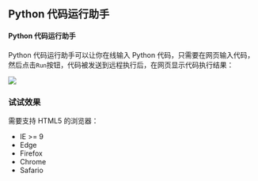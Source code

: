 ## Python 代码运行助手

#### Python 代码运行助手

Python 代码运行助手可以让你在线输入 Python 代码，只需要在网页输入代码，然后点击`Run`按钮，代码被发送到远程执行后，在网页显示代码执行结果：

![](\fig\1342562604417090l.png)

### 试试效果

需要支持 HTML5 的浏览器：

*   IE >= 9
*   Edge
*   Firefox
*   Chrome
*   Safario
